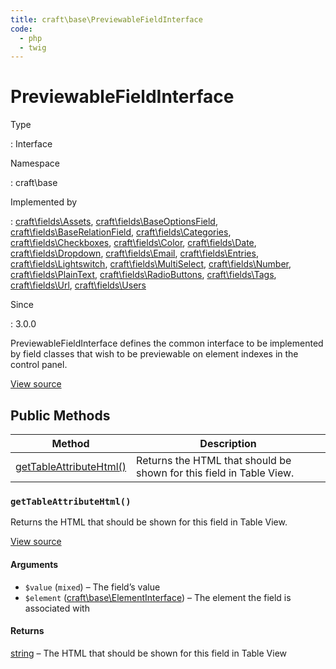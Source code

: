 ```yaml
---
title: craft\base\PreviewableFieldInterface
code:
  - php
  - twig
---
```


# PreviewableFieldInterface

Type

:   Interface

Namespace

:   craft\base

Implemented by

:   [craft\fields\Assets](craft-fields-assets.md), [craft\fields\BaseOptionsField](craft-fields-baseoptionsfield.md), [craft\fields\BaseRelationField](craft-fields-baserelationfield.md), [craft\fields\Categories](craft-fields-categories.md), [craft\fields\Checkboxes](craft-fields-checkboxes.md), [craft\fields\Color](craft-fields-color.md), [craft\fields\Date](craft-fields-date.md), [craft\fields\Dropdown](craft-fields-dropdown.md), [craft\fields\Email](craft-fields-email.md), [craft\fields\Entries](craft-fields-entries.md), [craft\fields\Lightswitch](craft-fields-lightswitch.md), [craft\fields\MultiSelect](craft-fields-multiselect.md), [craft\fields\Number](craft-fields-number.md), [craft\fields\PlainText](craft-fields-plaintext.md), [craft\fields\RadioButtons](craft-fields-radiobuttons.md), [craft\fields\Tags](craft-fields-tags.md), [craft\fields\Url](craft-fields-url.md), [craft\fields\Users](craft-fields-users.md)

Since

:   3.0.0



PreviewableFieldInterface defines the common interface to be implemented by field classes
that wish to be previewable on element indexes in the control panel.





[View source](https://github.com/craftcms/cms/blob/master/src/base/PreviewableFieldInterface.php)






## Public Methods

| Method                                                                                          | Description
| ----------------------------------------------------------------------------------------------- | -------------------------------------------------------------------
| [getTableAttributeHtml()](craft-base-previewablefieldinterface.md#method-gettableattributehtml) | Returns the HTML that should be shown for this field in Table View.

### `getTableAttributeHtml()`





Returns the HTML that should be shown for this field in Table View.




[View source](https://github.com/craftcms/cms/blob/master/src/base/PreviewableFieldInterface.php#L26)


#### Arguments

- `$value` (`mixed`) – The field’s value
- `$element` ([craft\base\ElementInterface](craft-base-elementinterface.md)) – The element the field is associated with

#### Returns

[string](http://php.net/language.types.string) – The HTML that should be shown for this field in Table View









